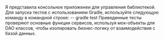 Я представила консольное приложенеи для управления библиотекой.
Для запуска тестов с использованием Gradle, используйте следующую команду в командной строке:
-- gradle test
Приведенные тесты проверяют основные функции сервисов, используя мок-объекты для DAO классов, чтобы изолировать бизнес-логику от взаимодействия с базой данных.

